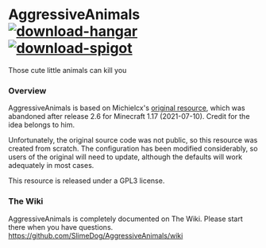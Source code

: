 # AggressiveAnimals &nbsp; &nbsp; &nbsp; &nbsp; &nbsp; <a href="https://hangar.papermc.io/SlimeDog/AggressiveAnimals">![download-hangar](https://user-images.githubusercontent.com/17748923/227314671-471467da-7bf9-4186-ac1b-94332b62c796.png)</a> <!-- <a href="https://modrinth.com/plugin/aggressiveanimals">![download-modrinth](https://user-images.githubusercontent.com/17748923/227314673-cdd03e26-586c-4bd2-ad96-c9a005f883fb.png)</a> --> <a href="https://www.spigotmc.org/resources/100934/">![download-spigot](https://user-images.githubusercontent.com/17748923/227314677-6cf2244d-aaa1-4366-85d7-3d92c8834360.png)</a>

Those cute little animals can kill you

### Overview

AggressiveAnimals is based on Michielcx's [original resource](https://www.spigotmc.org/resources/76716/), which was abandoned after release 2.6 for Minecraft 1.17 (2021-07-10). Credit for the idea belongs to him.

Unfortunately, the original source code was not public, so this resource was created from scratch. The configuration has been modified considerably, so users of the original will need to update, although the defaults will work adequately in most cases.

This resource is released under a GPL3 license.

### The Wiki

AggressiveAnimals is completely documented on The Wiki. Please start there when you have questions. https://github.com/SlimeDog/AggressiveAnimals/wiki
